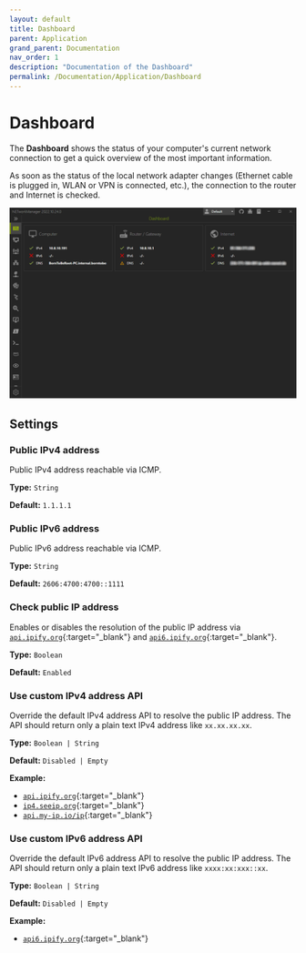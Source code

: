 ```yaml
---
layout: default
title: Dashboard
parent: Application
grand_parent: Documentation
nav_order: 1
description: "Documentation of the Dashboard"
permalink: /Documentation/Application/Dashboard
---
```


# Dashboard

The **Dashboard** shows the status of your computer's current network connection to get a quick overview of the most important information.

As soon as the status of the local network adapter changes (Ethernet cable is plugged in, WLAN or VPN is connected, etc.), the connection to the router and Internet is checked.

![Dashboard](01_Dashboard.png)

## Settings

### Public IPv4 address

Public IPv4 address reachable via ICMP.

**Type:** `String`

**Default:** `1.1.1.1`

### Public IPv6 address

Public IPv6 address reachable via ICMP.

**Type:** `String`

**Default:** `2606:4700:4700::1111`

### Check public IP address

Enables or disables the resolution of the public IP address via [`api.ipify.org`](https://www.ipify.org/){:target="\_blank"} and [`api6.ipify.org`](https://www.ipify.org/){:target="\_blank"}.

**Type:** `Boolean`

**Default:** `Enabled`

### Use custom IPv4 address API

Override the default IPv4 address API to resolve the public IP address. The API should return only a plain text IPv4 address like `xx.xx.xx.xx`.

**Type:** `Boolean | String`

**Default:** `Disabled | Empty`

**Example:**

- [`api.ipify.org`](https://api.ipify.org/){:target="\_blank"}
- [`ip4.seeip.org`](https://ip4.seeip.org/){:target="\_blank"}
- [`api.my-ip.io/ip`](https://api.my-ip.io/ip){:target="\_blank"}

### Use custom IPv6 address API

Override the default IPv6 address API to resolve the public IP address. The API should return only a plain text IPv6 address like `xxxx:xx:xxx::xx`.

**Type:** `Boolean | String`

**Default:** `Disabled | Empty`

**Example:**

- [`api6.ipify.org`](https://api6.ipify.org/){:target="\_blank"}
